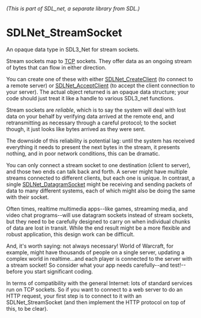 ###### (This is part of SDL_net, a separate library from SDL.)
# SDLNet_StreamSocket

An opaque data type in SDL3_Net for stream sockets.

Stream sockets map to [TCP](https://en.wikipedia.org/wiki/Transmission_Control_Protocol) sockets. They offer data as an ongoing stream of bytes that can flow in either direction.

You can create one of these with either [SDLNet_CreateClient](SDLNet_CreateClient) (to connect to a remote server) or [SDLNet_AcceptClient](SDLNet_AcceptClient) (to accept the client connection to your server). The actual object returned is an opaque data structure; your code should just treat it like a handle to various SDL3_net functions.

Stream sockets are _reliable_, which is to say the system will deal with lost data on your behalf by verifying data arrived at the remote end, and retransmitting as necessary through a careful protocol; to the socket though, it just looks like bytes arrived as they were sent.

The downside of this reliability is potential lag: until the system has received everything it needs to present the next bytes in the stream, it presents nothing, and in poor network conditions, this can be dramatic.

You can only connect a stream socket to one destination (client to server), and those two ends can talk back and forth. A server might have multiple streams connected to different clients, but each one is unique. In contrast, a single [SDLNet_DatagramSocket](SDLNet_DatagramSocket) might be receiving and sending packets of data to many different systems, each of which might also be doing the same with their socket.

Often times, realtime multimedia apps--like games, streaming media, and video chat programs--will use datagram sockets instead of stream sockets, but they need to be carefully designed to carry on when individual chunks of data are lost in transit. While the end result might be a more flexible and robust application, this design work can be difficult.

And, it's worth saying: not always necessary! World of Warcraft, for example, might have thousands of people on a single server, updating a complex world in realtime...and each player is connected to the server with a stream socket! So consider what your app needs carefully--and test!--before you start significant coding.

In terms of compatibility with the general Internet: lots of standard services run on TCP sockets. So if you want to connect to a web server to do an HTTP request, your first step is to connect to it with an SDLNet_StreamSocket (and then implement the HTTP protocol on top of this, to be clear).
